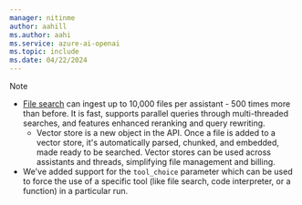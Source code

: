 ```yaml
---
manager: nitinme
author: aahill
ms.author: aahi
ms.service: azure-ai-openai
ms.topic: include
ms.date: 04/22/2024
---
```


> [!NOTE]
> * [File search](../how-to/file-search.md) can ingest up to 10,000 files per assistant - 500 times more than before. It is fast, supports parallel queries through multi-threaded searches, and features enhanced reranking and query rewriting.
>     * Vector store is a new object in the API. Once a file is added to a vector store, it's automatically parsed, chunked, and embedded, made ready to be searched. Vector stores can be used across assistants and threads, simplifying file management and billing.
> * We've added support for the `tool_choice` parameter which can be used to force the use of a specific tool (like file search, code interpreter, or a function) in a particular run.